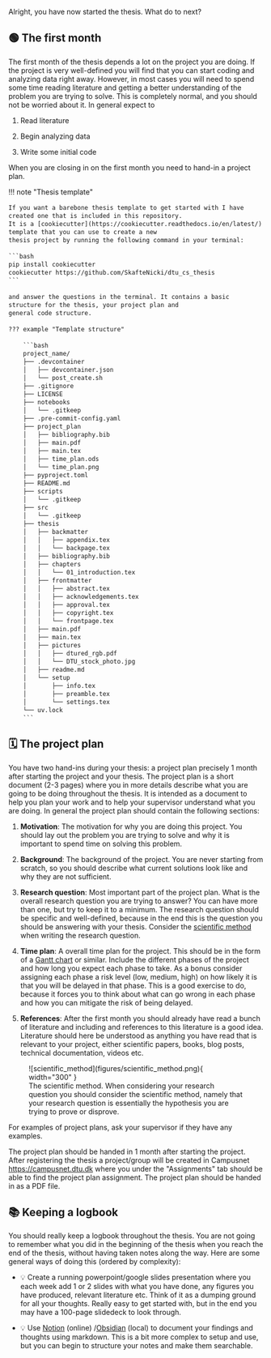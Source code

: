 Alright, you have now started the thesis. What do to next?

## 🟢 The first month

The first month of the thesis depends a lot on the project you are doing. If the project is very well-defined you will
find that you can start coding and analyzing data right away. However, in most cases you will need to spend some time
reading literature and getting a better understanding of the problem you are trying to solve. This is completely normal,
and you should not be worried about it. In general expect to

1. Read literature

2. Begin analyzing data

3. Write some initial code

When you are closing in on the first month you need to hand-in a project plan.

!!! note "Thesis template"

    If you want a barebone thesis template to get started with I have created one that is included in this repository.
    It is a [cookiecutter](https://cookiecutter.readthedocs.io/en/latest/) template that you can use to create a new
    thesis project by running the following command in your terminal:

    ```bash
    pip install cookiecutter
    cookiecutter https://github.com/SkafteNicki/dtu_cs_thesis
    ```

    and answer the questions in the terminal. It contains a basic structure for the thesis, your project plan and
    general code structure.

    ??? example "Template structure"

        ```bash
        project_name/
        ├── .devcontainer
        │   ├── devcontainer.json
        │   └── post_create.sh
        ├── .gitignore
        ├── LICENSE
        ├── notebooks
        │   └── .gitkeep
        ├── .pre-commit-config.yaml
        ├── project_plan
        │   ├── bibliography.bib
        │   ├── main.pdf
        │   ├── main.tex
        │   ├── time_plan.ods
        │   └── time_plan.png
        ├── pyproject.toml
        ├── README.md
        ├── scripts
        │   └── .gitkeep
        ├── src
        │   └── .gitkeep
        ├── thesis
        │   ├── backmatter
        │   │   ├── appendix.tex
        │   │   └── backpage.tex
        │   ├── bibliography.bib
        │   ├── chapters
        │   │   └── 01_introduction.tex
        │   ├── frontmatter
        │   │   ├── abstract.tex
        │   │   ├── acknowledgements.tex
        │   │   ├── approval.tex
        │   │   ├── copyright.tex
        │   │   └── frontpage.tex
        │   ├── main.pdf
        │   ├── main.tex
        │   ├── pictures
        │   │   ├── dtured_rgb.pdf
        │   │   └── DTU_stock_photo.jpg
        │   ├── readme.md
        │   └── setup
        │       ├── info.tex
        │       ├── preamble.tex
        │       └── settings.tex
        └── uv.lock
        ```


## 🗓️ The project plan

You have two hand-ins during your thesis: a project plan precisely 1 month after starting the project and your thesis.
The project plan is a short document (2-3 pages) where you in more details describe what you are going to be doing
throughout the thesis. It is intended as a document to help you plan your work and to help your supervisor
understand what you are doing. In general the project plan should contain the following sections:

1. **Motivation**:
    The motivation for why you are doing this project. You should lay out the problem you are trying to solve and why
    it is important to spend time on solving this problem.

2. **Background**:
    The background of the project. You are never starting from scratch, so you should describe what current solutions
    look like and why they are not sufficient.

3. **Research question**:
    Most important part of the project plan. What is the overall research question you are trying to answer? You
    can have more than one, but try to keep it to a minimum. The research question should be specific and well-defined,
    because in the end this is the question you should be answering with your thesis. Consider the
    [scientific method](https://en.wikipedia.org/wiki/Scientific_method) when writing the research question.

4. **Time plan**:
    A overall time plan for the project. This should be in the form of a
    [Gantt chart](https://en.wikipedia.org/wiki/Gantt_chart) or similar. Include the different phases of the project and
    how long you expect each phase to take. As a bonus consider assigning each phase a risk level (low, medium, high)
    on how likely it is that you will be delayed in that phase. This is a good exercise to do, because it forces you to
    think about what can go wrong in each phase and how you can mitigate the risk of being delayed.

5. **References**:
    After the first month you should already have read a bunch of literature and including and references to this
    literature is a good idea. Literature should here be understood as anything you have read that is relevant to
    your project, either scientific papers, books, blog posts, technical documentation, videos etc.

<figure markdown="span">
![scientific_method](figures/scientific_method.png){ width="300" }
<figcaption>
The scientific method. When considering your research question you should consider the scientific method, namely that
your research question is essentially the hypothesis you are trying to prove or disprove.
</figcaption>
</figure>

For examples of project plans, ask your supervisor if they have any examples.

The project plan should be handed in 1 month after starting the project. After registering the thesis a project/group
will be created in Campusnet <https://campusnet.dtu.dk> where you under the "Assignments" tab should be able to find the
project plan assignment. The project plan should be handed in as a PDF file.

## 📚 Keeping a logbook

You should really keep a logbook throughout the thesis. You are not going to remember what you did in the beginning of
the thesis when you reach the end of the thesis, without having taken notes along the way. Here are some general ways
of doing this (ordered by complexity):

* 💡 Create a running powerpoint/google slides presentation where you each week add 1 or 2 slides with what you have done,
    any figures you have produced, relevant literature etc. Think of it as a dumping ground for all your thoughts.
    Really easy to get started with, but in the end you may have a 100-page slidedeck to look through.

* 💡 Use [Notion](https://www.notion.com) (online) /[Obsidian](https://obsidian.md/) (local) to document your findings
    and thoughts using markdown. This is a bit more complex to setup and use, but you can begin to structure your notes
    and make them searchable.
